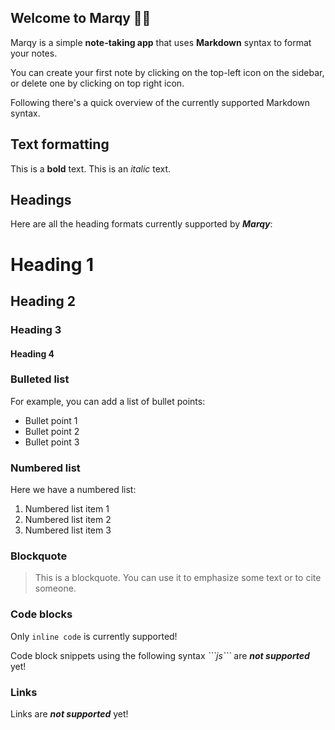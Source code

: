 ## Welcome to Marqy 👋🏻

Marqy is a simple **note-taking app** that uses **Markdown** syntax to format your notes.

You can create your first note by clicking on the top-left icon on the sidebar, or delete one by clicking on top right icon.

Following there's a quick overview of the currently supported Markdown syntax.

## Text formatting

This is a **bold** text.
This is an _italic_ text.

## Headings

Here are all the heading formats currently supported by **_Marqy_**:

# Heading 1

## Heading 2

### Heading 3

#### Heading 4

### Bulleted list

For example, you can add a list of bullet points:

- Bullet point 1
- Bullet point 2
- Bullet point 3

### Numbered list

Here we have a numbered list:

1. Numbered list item 1
2. Numbered list item 2
3. Numbered list item 3

### Blockquote

> This is a blockquote. You can use it to emphasize some text or to cite someone.

### Code blocks

Only `inline code` is currently supported!

Code block snippets using the following syntax _\`\`\`js\`\`\`_ are **_not supported_** yet!

### Links

Links are **_not supported_** yet!

